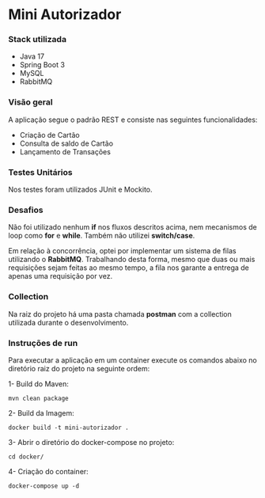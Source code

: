 # Mini Autorizador

### Stack utilizada
* Java 17
* Spring Boot 3
* MySQL
* RabbitMQ

### Visão geral
A aplicação segue o padrão REST e consiste nas seguintes funcionalidades:
* Criação de Cartão
* Consulta de saldo de Cartão
* Lançamento de Transações

### Testes Unitários
Nos testes foram utilizados JUnit e Mockito.

### Desafios
Não foi utilizado nenhum <b>if</b> nos fluxos descritos acima, nem mecanismos
de loop como <b>for</b> e <b>while</b>. Também não utilizei <b>switch/case</b>.

Em relação à concorrência, optei por implementar um sistema de filas utilizando o 
<b>RabbitMQ</b>. Trabalhando desta forma, mesmo que duas ou mais requisições sejam feitas
ao mesmo tempo, a fila nos garante a entrega de apenas uma requisição por vez.

### Collection
Na raiz do projeto há uma pasta chamada <b>postman</b> com a collection
utilizada durante o desenvolvimento.

### Instruções de run
Para executar a aplicação em um container execute os comandos abaixo no diretório
raiz do projeto na seguinte ordem:

1- Build do Maven:
```
mvn clean package
```

2- Build da Imagem:
```
docker build -t mini-autorizador .
```

3- Abrir o diretório do docker-compose no projeto:
```
cd docker/
```

4- Criação do container:
```
docker-compose up -d
```
